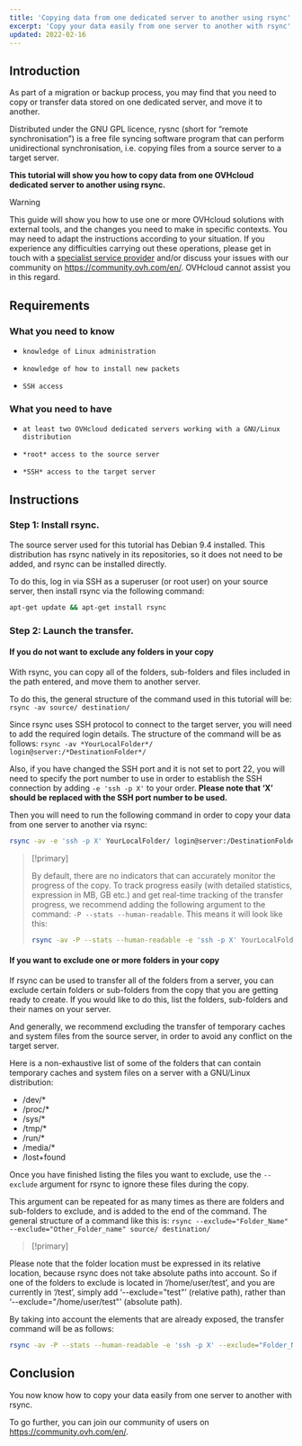 ```yaml
---
title: 'Copying data from one dedicated server to another using rsync'
excerpt: 'Copy your data easily from one server to another with rsync'
updated: 2022-02-16
---
```



## Introduction

As part of a migration or backup process, you may find that you need to copy or transfer data stored on one dedicated server, and move it to another. 

Distributed under the GNU GPL licence, rysnc (short for “remote synchronisation”) is a free file syncing software program that can perform unidirectional synchronisation, i.e. copying files from a source server to a target server. 

**This tutorial will show you how to copy data from one OVHcloud dedicated server to another using rsync.**

> [!warning]
>
This guide will show you how to use one or more OVHcloud solutions with external tools, and the changes you need to make in specific contexts. You may need to adapt the instructions according to your situation. If you experience any difficulties carrying out these operations, please get in touch with a [specialist service provider](https://partner.ovhcloud.com/en-ca/directory/) and/or discuss your issues with our community on <https://community.ovh.com/en/>. OVHcloud cannot assist you in this regard.
>

## Requirements


### What you need to know

*     knowledge of Linux administration
*     knowledge of how to install new packets 
*     SSH access


### What you need to have

*     at least two OVHcloud dedicated servers working with a GNU/Linux distribution
*     *root* access to the source server
*     *SSH* access to the target server

## Instructions


### Step 1: Install rsync.

The source server used for this tutorial has Debian 9.4 installed. This distribution has rsync natively in its repositories, so it does not need to be added, and rsync can be installed directly.

To do this, log in via SSH as a superuser (or root user) on your source server, then install rsync via the following command:

```sh
apt-get update && apt-get install rsync
```

### Step 2: Launch the transfer.


#### If you do not want to exclude any folders in your copy

With rsync, you can copy all of the folders, sub-folders and files included in the path entered, and move them to another server.

To do this, the general structure of the command used in this tutorial will be: `rsync -av source/ destination/`  

Since rsync uses SSH protocol to connect to the target server, you will need to add the required login details. The structure of the command will be as follows: `rsync -av *YourLocalFolder*/ login@server:/*DestinationFolder*/`

Also, if you have changed the SSH port and it is not set to port 22, you will need to specify the port number to use in order to establish the SSH connection by adding ` -e 'ssh -p X' ` to your order. <b>Please note that ‘X’ should be replaced with the SSH port number to be used.</b>

Then you will need to run the following command in order to copy your data from one server to another via rsync:

```sh
rsync -av -e 'ssh -p X' YourLocalFolder/ login@server:/DestinationFolder/
```

> [!primary]
>
> By default, there are no indicators that can accurately monitor the progress of the copy.
> To track progress easily (with detailed statistics, expression in MB, GB etc.) and get real-time tracking of the transfer progress, we recommend adding the following argument to the command: `-P --stats --human-readable`. This means it will look like this:
>
> ```sh
> rsync -av -P --stats --human-readable -e 'ssh -p X' YourLocalFolder/ login@server:/DestinationFolder/
> ```


#### If you want to exclude one or more folders in your copy

If rsync can be used to transfer all of the folders from a server, you can exclude certain folders or sub-folders from the copy that you are getting ready to create. If you would like to do this, list the folders, sub-folders and their names on your server.

And generally, we recommend excluding the transfer of temporary caches and system files from the source server, in order to avoid any conflict on the target server. 

Here is a non-exhaustive list of some of the folders that can contain temporary caches and system files on a server with a GNU/Linux distribution: 

* /dev/*
* /proc/* 
* /sys/*
* /tmp/*
* /run/*
* /media/*
* /lost+found
 
Once you have finished listing the files you want to exclude, use the  `--exclude` argument for rsync to ignore these files during the copy. 
 
This argument can be repeated for as many times as there are folders and sub-folders to exclude, and is added to the end of the command. The general structure of a command like this is: `rsync --exclude="Folder_Name" --exclude="Other_Folder_name" source/ destination/`

> [!primary]
>
Please note that the folder location must be expressed in its relative location, because rsync does not take absolute paths into account. So if one of the folders to exclude is located in ‘/home/user/test’,  and you are currently in ‘/test’, simply add ‘--exclude="test"’ (relative path), rather than ‘--exclude="/home/user/test"’ (absolute path).
>


By taking into account the elements that are already exposed, the transfer command will be as follows:
 	
```sh
rsync -av -P --stats --human-readable -e 'ssh -p X' --exclude="Folder_Name" --exclude="Other_Folder_name" YourLocalFolder/ login@server:/DestinationFolder/
```

## Conclusion

You now know how to copy your data easily from one server to another with rsync.

To go further, you can join our community of users on <https://community.ovh.com/en/>.
